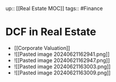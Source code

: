 up:: [[Real Estate MOC]]
tags:: #Finance 
# DCF in Real Estate
- [[Corporate Valuation]]
- ![[Pasted image 20240621162941.png]]
- ![[Pasted image 20240621162947.png]]
- ![[Pasted image 20240621163003.png]]
- ![[Pasted image 20240621163009.png]]
